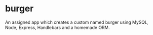 # burger
An assigned app which creates a custom named burger using MySQL, Node, Express, Handlebars and a homemade ORM.
